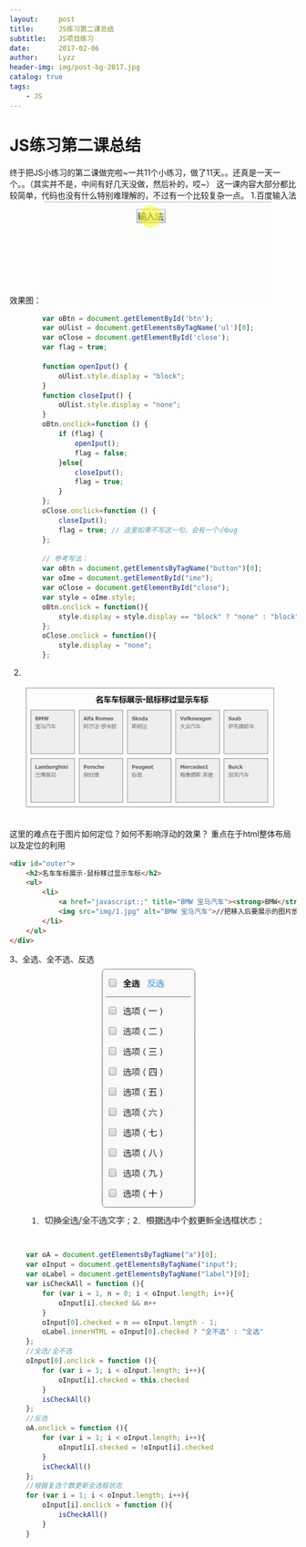```yaml
---
layout:     post 
title:      JS练习第二课总结
subtitle:   JS项目练习
date:       2017-02-06
author:     Lyzz
header-img: img/post-bg-2017.jpg
catalog: true
tags:
    - JS
---
```

# JS练习第二课总结
终于把JS小练习的第二课做完啦~一共11个小练习，做了11天。。还真是一天一个。。（其实并不是，中间有好几天没做，然后补的，哎~）
这一课内容大部分都比较简单，代码也没有什么特别难理解的，不过有一个比较复杂一点。
1.百度输入法
效果图：
![Alt text](./1.gif)


```javascript
		var oBtn = document.getElementById('btn');
		var oUlist = document.getElementsByTagName('ul')[0];
		var oClose = document.getElementById('close');
		var flag = true;

		function openIput() {
			oUlist.style.display = "block";
		}
		function closeIput() {
			oUlist.style.display = "none";
		}
		oBtn.onclick=function () {
			if (flag) {
				openIput();
				flag = false;
			}else{
				closeIput();
				flag = true;
			}
		};
		oClose.onclick=function () {
			closeIput();
			flag = true; // 这里如果不写这一句，会有一个小bug
		};

		// 参考写法：
		var oBtn = document.getElementsByTagName("button")[0];
		var oIme = document.getElementById("ime");
		var oClose = document.getElementById("close");
		var style = oIme.style;
		oBtn.onclick = function(){
			style.display = style.display == "block" ? "none" : "block";
		};
		oClose.onclick = function(){
			style.display = "none";
		};

```

2.
![Alt text](./2.gif)

这里的难点在于图片如何定位？如何不影响浮动的效果？
重点在于html整体布局以及定位的利用
```html
<div id="outer">
    <h2>名车车标展示-鼠标移过显示车标</h2>
    <ul>
        <li>
            <a href="javascript:;" title="BMW 宝马汽车"><strong>BMW</strong>宝马汽车</a>
            <img src="img/1.jpg" alt="BMW 宝马汽车">//把移入后要展示的图片放在容器里面，然后再利用定位
        </li>
    </ul>
</div>
```

3、全选、全不选、反选
![Alt text](./3.gif)
```javascript
	var oA = document.getElementsByTagName("a")[0];	
	var oInput = document.getElementsByTagName("input");
	var oLabel = document.getElementsByTagName("label")[0];
	var isCheckAll = function (){
		for (var i = 1, n = 0; i < oInput.length; i++){
			oInput[i].checked && n++	
		}
		oInput[0].checked = n == oInput.length - 1;
		oLabel.innerHTML = oInput[0].checked ? "全不选" : "全选"
	};
	//全选/全不选
	oInput[0].onclick = function (){
		for (var i = 1; i < oInput.length; i++){
			oInput[i].checked = this.checked			
		}
		isCheckAll()
	};
	//反选
	oA.onclick = function (){
		for (var i = 1; i < oInput.length; i++){
			oInput[i].checked = !oInput[i].checked
		}
		isCheckAll()
	};
	//根据复选个数更新全选框状态
	for (var i = 1; i < oInput.length; i++){
		oInput[i].onclick = function (){
			isCheckAll()
		}	
	}	
```

  [1]: http://upload-images.jianshu.io/upload_images/4229306-9d7c8c0058eec8b5.gif?imageMogr2/auto-orient/strip
  [2]: http://upload-images.jianshu.io/upload_images/4229306-792819bb095c6bb2.gif?imageMogr2/auto-orient/strip
  
  
